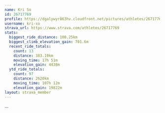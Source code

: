 ```yaml
---
name: Kri So
id: 26717769
profile: https://dgalywyr863hv.cloudfront.net/pictures/athletes/26717769/7761026/13/large.jpg
username: kri-so
strava_url: https://www.strava.com/athletes/26717769
stats:
  biggest_ride_distance: 100.25km
  biggest_climb_elevation_gain: 701.6m
  recent_ride_totals:
    count: 13
    distance: 383.19km
    moving_time: 17h 51m
    elevation_gain: 4438m
  ytd_ride_totals:
    count: 97
    distance: 2620km
    moving_time: 107h 12m
    elevation_gain: 19822m
layout: strava_member
--- 
```

...
